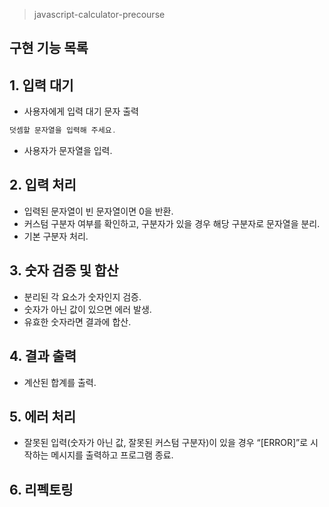 > javascript-calculator-precourse

## 구현 기능 목록

## 1. 입력 대기

- 사용자에게 입력 대기 문자 출력

```jsx
덧셈할 문자열을 입력해 주세요.
```

- 사용자가 문자열을 입력.

## 2. 입력 처리

- 입력된 문자열이 빈 문자열이면 0을 반환.
- 커스텀 구분자 여부를 확인하고, 구분자가 있을 경우 해당 구분자로 문자열을 분리.
- 기본 구분자 처리.

## 3. 숫자 검증 및 합산

- 분리된 각 요소가 숫자인지 검증.
- 숫자가 아닌 값이 있으면 에러 발생.
- 유효한 숫자라면 결과에 합산.

## 4. 결과 출력

- 계산된 합계를 출력.

## 5. 에러 처리

- 잘못된 입력(숫자가 아닌 값, 잘못된 커스텀 구분자)이 있을 경우 “[ERROR]”로 시작하는 메시지를 출력하고 프로그램 종료.

## 6. 리펙토링
